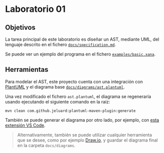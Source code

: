 # Laboratorio 01

## Objetivos

La tarea principal de este laboratorio es diseñar un AST, mediante UML, del lenguaje descrito en el fichero [`docs/specification.md`](../specification.md).

Se puede ver un ejemplo del programa en el fichero [`examples/basic.xana`](../../examples/basic.xana).

## Herramientas

Para modelar el AST, este proyecto cuenta con una integración con [PlantUML](https://plantuml.com/) y el diagrama base [`docs/diagrams/ast.plantuml`](../diagrams/ast.plantuml).

Una vez modificado el fichero `ast.plantuml`, el diagrama se regeneraría usando ejecutando el siguiente comando en la raíz:

```
mvn clean com.github.jeluard:plantuml-maven-plugin:generate
```

También se puede generar el diagrama por otro lado, por ejemplo, con [esta extensión VS Code](https://github.com/qjebbs/vscode-plantuml).

> Alternativamente, también se puede utilizar cualquier herramienta que se desee, como por ejemplo [Draw.io](https://draw.io), y guardar el diagrama final en la carpeta `docs/diagrams`.
